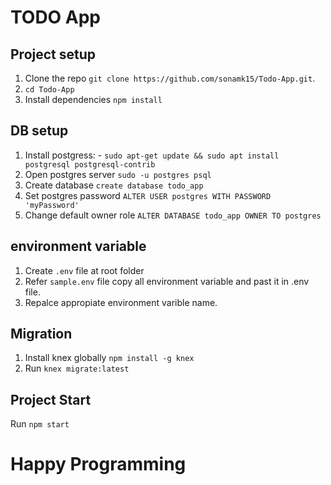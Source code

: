 # TODO App

## Project setup

1. Clone the repo `git clone https://github.com/sonamk15/Todo-App.git`.
2. `cd Todo-App` 
3. Install dependencies `npm install`

## DB setup

1. Install postgress: -
  `sudo apt-get update && sudo apt install postgresql postgresql-contrib`
2. Open postgres server `sudo -u postgres psql`
3. Create database `create database todo_app`
4. Set postgres password `ALTER USER postgres WITH PASSWORD 'myPassword'`
5. Change default owner role `ALTER DATABASE todo_app OWNER TO postgres`

## environment variable
1. Create `.env` file at root folder 
2. Refer `sample.env` file copy all environment variable and past it in .env file.
3. Repalce appropiate environment varible name.

## Migration

1. Install knex globally `npm install -g knex`
2. Run `knex migrate:latest`

## Project Start

Run `npm start`

# Happy Programming
